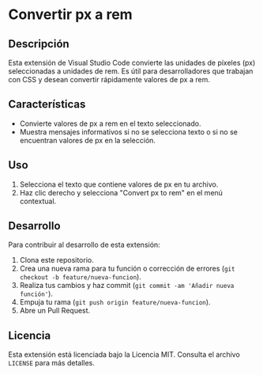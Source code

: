 # Convertir px a rem

## Descripción

Esta extensión de Visual Studio Code convierte las unidades de píxeles (px) seleccionadas a unidades de rem. Es útil para desarrolladores que trabajan con CSS y desean convertir rápidamente valores de px a rem.

## Características

- Convierte valores de px a rem en el texto seleccionado.
- Muestra mensajes informativos si no se selecciona texto o si no se encuentran valores de px en la selección.

## Uso

1. Selecciona el texto que contiene valores de px en tu archivo.
2. Haz clic derecho y selecciona "Convert px to rem" en el menú contextual.

## Desarrollo

Para contribuir al desarrollo de esta extensión:

1. Clona este repositorio.
2. Crea una nueva rama para tu función o corrección de errores (`git checkout -b feature/nueva-funcion`).
3. Realiza tus cambios y haz commit (`git commit -am 'Añadir nueva función'`).
4. Empuja tu rama (`git push origin feature/nueva-funcion`).
5. Abre un Pull Request.

## Licencia

Esta extensión está licenciada bajo la Licencia MIT. Consulta el archivo `LICENSE` para más detalles.
